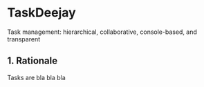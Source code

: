 # TaskDeejay
Task management: hierarchical, collaborative, console-based, and transparent


## 1. Rationale
Tasks are bla bla bla


